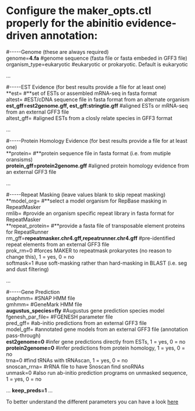 
# Configure the maker_opts.ctl properly for the abinitio evidence-driven annotation:


\#-----Genome (these are always required)  
genome=**4.fa** #genome sequence (fasta file or fasta embeded in GFF3 file)  
organism\_type=eukaryotic #eukaryotic or prokaryotic. Default is eukaryotic

...

\#-----EST Evidence (for best results provide a file for at least one)  
**est= #**set of ESTs or assembled mRNA-seq in fasta format  
altest= #EST/cDNA sequence file in fasta format from an alternate organism  
**est\_gff=est2genome.gff, est_gff:stringtie.gff** #aligned ESTs or mRNA-seq from an external GFF3 file  
altest\_gff= #aligned ESTs from a closly relate species in GFF3 format

...

\#-----Protein Homology Evidence (for best results provide a file for at least one)  
**protein= #**protein sequence file in fasta format (i.e. from mutiple oransisms)  
**protein\_gff=protein2genome.gff** #aligned protein homology evidence from an external GFF3 file

...

\#-----Repeat Masking (leave values blank to skip repeat masking)  
**model\_org= #**select a model organism for RepBase masking in RepeatMasker  
rmlib= #provide an organism specific repeat library in fasta format for RepeatMasker   
**repeat\_protein= #**provide a fasta file of transposable element proteins for RepeatRunner  
rm\_gff=**repeatmasker.chr4.gff,repeatrunner.chr4.gff** #pre-identified repeat elements from an external GFF3 file  
prok\_rm=0 #forces MAKER to repeatmask prokaryotes (no reason to change this), 1 = yes, 0 = no  
softmask=1 #use soft-masking rather than hard-masking in BLAST (i.e. seg and dust filtering)

...

\#-----Gene Prediction  
snaphmm= #SNAP HMM file  
gmhmm= #GeneMark HMM file  
**augustus\_species=fly** #Augustus gene prediction species model  
fgenesh\_par\_file= #FGENESH parameter file  
pred\_gff= #ab-initio predictions from an external GFF3 file  
model\_gff= #annotated gene models from an external GFF3 file (annotation pass-through)  
**est2genome=0** #infer gene predictions directly from ESTs, 1 = yes, 0 = no  
**protein2genome=0** #infer predictions from protein homology, 1 = yes, 0 = no  
trna=0 #find tRNAs with tRNAscan, 1 = yes, 0 = no  
snoscan\_rrna= #rRNA file to have Snoscan find snoRNAs  
unmask=0 #also run ab-initio prediction programs on unmasked sequence, 1 = yes, 0 = no

...
**keep_preds=1**
...

To better understand the different parameters you can have a look [here](http://weatherby.genetics.utah.edu/MAKER/wiki/index.php/The_MAKER_control_files_explained) 
